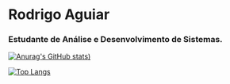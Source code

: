 # Rodrigo Aguiar
### Estudante de Análise e Desenvolvimento de Sistemas.

[![Anurag's GitHub stats](https://github-readme-stats.vercel.app/api?username=RodrigoCAguiar&count_private=true&theme=monokai&show_icons=true&))](https://github.com/anuraghazra/github-readme-stats)

[![Top Langs](https://github-readme-stats.vercel.app/api/top-langs/?username=RodrigoCAguiar&count_private=true&theme=monokai&show_icons=true&)](https://github.com/anuraghazra/github-readme-stats)
